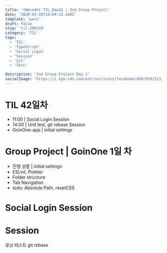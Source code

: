 ```yaml
---
title: '[Wecode] TIL_Day42 | 2nd Group Project'
date: '2020-03-10T16:09:32.169Z'
template: 'post'
draft: false
slug: 'til-200310'
category: 'TIL'
tags:
  - 'TIL'
  - 'TypeScript'
  - 'Social Login'
  - 'Session'
  - 'Git'
  - 'Test'

description: '2nd Group Project Day 1'
socialImage: 'https://i.kym-cdn.com/entries/icons/facebook/000/019/513/til.jpg'
---
```


# TIL 42일차

- 11:00 | Social Login Session
- 14:00 | Unit test, git rebase Session
- GoinOne-app | initial settings

# Group Project | GoinOne 1일 차

- 진행 상황 | initial settings
- ESLint, Prettier
- Folder structure
- Tab Navigation
- todo: Absolute Path, resetCSS

# Social Login Session

# Session

유닛 테스트
git rebase
